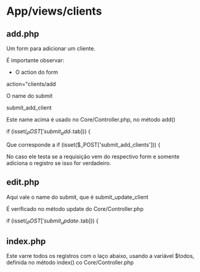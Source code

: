 # App/views/clients

## add.php

Um form para adicionar um cliente.

É importante observar:

- O action do form

action="<?php echo URL; ?>clients/add

O name do submit

submit_add_client

Este name acima é usado no Core/Controller.php, no método add()

if (isset($_POST['submit_add_'.$tab])) {

Que corresponde a
if (isset($_POST['submit_add_clients'])) {

No caso ele testa se a requisição vem do respectivo form e somente adiciona o registro se isso for verdadeiro.


## edit.php

Aqui vale o name do submit, que é submit_update_client

É verificado no método update do Core/Controller.php

if (isset($_POST['submit_update_'.$tab])) {


## index.php

Este varre todos os registros com o laço abaixo, usando a variável $todos, definida no método index() co Core/Controller.php

<?php foreach ($todos as $client) { ?>


